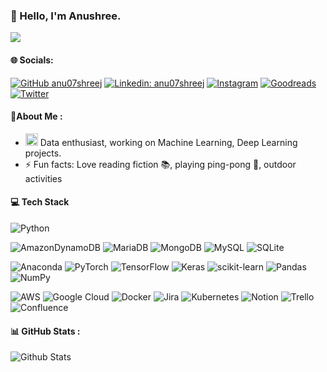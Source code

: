 ### 👋 Hello, I'm Anushree.

![](https://komarev.com/ghpvc/?username=anu07shreej&color=orange&style=plastic&label=PROFILE+VIEWS)

#### 🌐 Socials:
[![GitHub anu07shreej](https://img.shields.io/github/followers/anu07shreej?label=follow&style=social)](https://github.com/anu07shreej)
[![Linkedin: anu07shreej](https://img.shields.io/badge/-Anushree-blue?style=flat-square&logo=Linkedin&logoColor=white&link=lhttps://www.linkedin.com/in/anu07shreej/)](https://www.linkedin.com/in/anu07shreej/)
[![Instagram](https://img.shields.io/badge/Instagram-%23E4405F.svg?logo=Instagram&logoColor=white)](https://www.instagram.com/anu07shreej/) 
[![Goodreads](https://img.shields.io/badge/Goodreads-%23E4405F.svg?logo=Goodreads&logoColor=white)](https://www.goodreads.com/user/show/12176363-anushree-jumade) 
[![Twitter](https://img.shields.io/twitter/url?style=social&url=https%3A%2F%2Ftwitter.com%2Fanu07shreej)](https://twitter.com/anu07shreej)

 #### 💫About Me :
- <img src="https://media.giphy.com/media/j5oMK60WVe1w9YaaOa/source.gif" width="20"> Data enthusiast, working on Machine Learning, Deep Learning projects.
- ⚡ Fun facts: Love reading fiction 📚, playing ping-pong 🏓, outdoor activities

#### 💻 Tech Stack
![Python](https://img.shields.io/badge/python-3670A0?style=flat&logo=python&logoColor=ffdd54) 


![AmazonDynamoDB](https://img.shields.io/badge/Amazon%20DynamoDB-4053D6?style=flat&logo=Amazon%20DynamoDB&logoColor=white) ![MariaDB](https://img.shields.io/badge/MariaDB-003545?style=flat&logo=mariadb&logoColor=white) ![MongoDB](https://img.shields.io/badge/MongoDB-%234ea94b.svg?style=flat&logo=mongodb&logoColor=white) ![MySQL](https://img.shields.io/badge/mysql-%2300f.svg?style=flat&logo=mysql&logoColor=white) ![SQLite](https://img.shields.io/badge/sqlite-%2307405e.svg?style=flat&logo=sqlite&logoColor=white)

![Anaconda](https://img.shields.io/badge/Anaconda-%2344A833.svg?style=flat&logo=anaconda&logoColor=white)  ![PyTorch](https://img.shields.io/badge/PyTorch-%23EE4C2C.svg?style=flat&logo=PyTorch&logoColor=white) ![TensorFlow](https://img.shields.io/badge/TensorFlow-%23FF6F00.svg?style=flat&logo=TensorFlow&logoColor=white) ![Keras](https://img.shields.io/badge/Keras-%23D00000.svg?style=flat&logo=Keras&logoColor=white) ![scikit-learn](https://img.shields.io/badge/scikit--learn-%23F7931E.svg?style=flat&logo=scikit-learn&logoColor=white)  ![Pandas](https://img.shields.io/badge/pandas-%23150458.svg?style=flat&logo=pandas&logoColor=white) ![NumPy](https://img.shields.io/badge/numpy-%23013243.svg?style=flat&logo=numpy&logoColor=white) 

![AWS](https://img.shields.io/badge/AWS-%23FF9900.svg?style=flat&logo=amazon-aws&logoColor=white) ![Google Cloud](https://img.shields.io/badge/Google%20Cloud-%234285F4.svg?style=flat&logo=google-cloud&logoColor=white) ![Docker](https://img.shields.io/badge/docker-%230db7ed.svg?style=flat&logo=docker&logoColor=white) ![Jira](https://img.shields.io/badge/jira-%230A0FFF.svg?style=flat&logo=jira&logoColor=white) ![Kubernetes](https://img.shields.io/badge/kubernetes-%23326ce5.svg?style=flat&logo=kubernetes&logoColor=white) ![Notion](https://img.shields.io/badge/Notion-%23000000.svg?style=flat&logo=notion&logoColor=white) ![Trello](https://img.shields.io/badge/Trello-%23026AA7.svg?style=flat&logo=Trello&logoColor=white) ![Confluence](https://img.shields.io/badge/confluence-%23172BF4.svg?style=flat&logo=confluence&logoColor=white)

#### 📊 GitHub Stats :
<img align="left" alt="Github Stats" src="https://github-readme-stats.vercel.app/api?username=anu07shreej&show_icons=true&hide_border=true" />
<!-- <img align="left" src="https://github-readme-stats.vercel.app/api/top-langs?username=anu07shreej&show_icons=true&locale=en&layout=compact&hide_border=true" alt="anu07shreej" /> -->


<!-- Independent Study: -->














<!--
**anu07shreej/anu07shreej** is a ✨ _special_ ✨ repository because its `README.md` (this file) appears on your GitHub profile.
Here are some ideas to get you started:
- 🔭 I’m currently working on Machine Learning Projects
- 🌱 I’m currently learning ML specialization courses on Coursera
- 👯 I’m looking to collaborate on ...
- 🤔 I’m looking for help with ...
- 💬 Ask me about ...
- 📫 How to reach me: ...
- 😄 Pronouns: She/Her
- ⚡ Fun fact: ...
- Python, C++
-->






